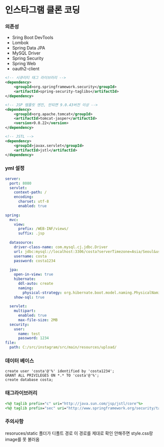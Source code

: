 # 인스타그램 클론 코딩

### 의존성

- Sring Boot DevTools
- Lombok
- Spring Data JPA
- MySQL Driver
- Spring Security
- Spring Web
- oauth2-client

```xml
<!-- 시큐리티 태그 라이브러리 -->
<dependency>
	<groupId>org.springframework.security</groupId>
	<artifactId>spring-security-taglibs</artifactId>
</dependency>

<!-- JSP 템플릿 엔진, 안되면 9.0.43버전 이상 -->
<dependency>
	<groupId>org.apache.tomcat</groupId>
	<artifactId>tomcat-jasper</artifactId>
	<version>9.0.22</version>
</dependency>

<!-- JSTL -->
<dependency>
	<groupId>javax.servlet</groupId>
	<artifactId>jstl</artifactId>
</dependency>

```

### yml 설정
```yml
server:
  port: 8080
  servlet:
    context-path: /
    encoding:
      charset: utf-8
      enabled: true
    
spring:
  mvc:
    view:
      prefix: /WEB-INF/views/
      suffix: .jsp
      
  datasource:
    driver-class-name: com.mysql.cj.jdbc.Driver
    url: jdbc:mysql://localhost:3306/costa?serverTimezone=Asia/Seoul&useSSL=false&allowPublicKeyRetrieval=true
    username: costa
    password: costa1234
    
  jpa:
    open-in-view: true
    hibernate:
      ddl-auto: create
      naming:
        physical-strategy: org.hibernate.boot.model.naming.PhysicalNamingStrategyStandardImpl
    show-sql: true
      
  servlet:
    multipart:
      enabled: true
      max-file-size: 2MB
  security:
    user:
      name: test
      password: 1234   
file:
  path: C:/src/instagram/src/main/resources/upload/
```

### 데이터 베이스

```
create user 'costa'@'%' identified by 'costa1234';
GRANT ALL PRIVILEGES ON *.* TO 'costa'@'%';
create database costa;
```

### 태그라이브러리

```jsp
<%@ taglib prefix="c" uri="http://java.sun.com/jsp/jstl/core"%>
<%@ taglib prefix="sec" uri="http://www.springframework.org/security/tags"%>
```

### 주의사항

resoruces/static 폴더가 디폴트 경로
이 경로를 제대로 확인 안해주면 style.css랑 image를 못 불러옴